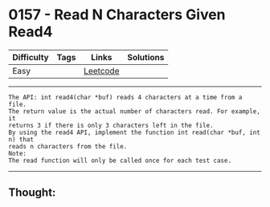 # 0157 - Read N Characters Given Read4

Difficulty  | Tags | Links | Solutions
----------- | ---- | ----- | -----
Easy |  | [Leetcode](https://leetcode.com/problems/read-n-characters-given-read4/description/) |


-----------

```
The API: int read4(char *buf) reads 4 characters at a time from a file.
The return value is the actual number of characters read. For example, it
returns 3 if there is only 3 characters left in the file.
By using the read4 API, implement the function int read(char *buf, int n) that
reads n characters from the file.
Note:
The read function will only be called once for each test case.
```

-----------

## Thought:
